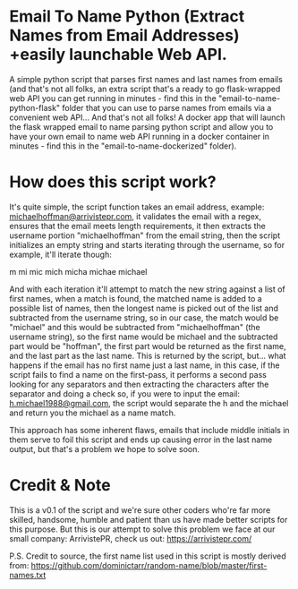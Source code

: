 # Email To Name Python (Extract Names from Email Addresses) +easily launchable Web API.
A simple python script that parses first names and last names from emails (and that's not all folks, an extra script that's a ready to go flask-wrapped web API you can get running in minutes - find this in the "email-to-name-python-flask" folder that you can use to parse names from emails via a convenient web API... And that's not all folks! A docker app that will launch the flask wrapped email to name parsing python script and allow you to have your own email to name web API running in a docker container in minutes - find this in the "email-to-name-dockerized" folder).

# How does this script work?
It's quite simple, the script function takes an email address, example: michaelhoffman@arrivistepr.com, it validates the email with a regex, ensures that the email meets length requirements, it then extracts the username portion "michaelhoffman" from the email string, then the script initializes an empty string and starts iterating through the username, so for example, it'll iterate though:

m
mi
mic
mich
micha
michae
michael

And with each iteration it'll attempt to match the new string against a list of first names, when a match is found, the matched name is added to a possible list of names, then the longest name is picked out of the list and subtracted from the username string, so in our case, the match would be "michael" and this would be subtracted from "michaelhoffman" (the username string), so the first name would be michael and the subtracted part would be "hoffman", the first part would be returned as the first name, and the last part as the last name. This is returned by the script, but... what happens if the email has no first name just a last name, in this case, if the script fails to find a name on the first-pass, it performs a second pass looking for any separators and then extracting the characters after the separator and doing a check so, if you were to input the email: h.michael1988@gmail.com, the script would separate the h and the michael and return you the michael as a name match.

This approach has some inherent flaws, emails that include middle initials in them serve to foil this script and ends up causing error in the last name output, but that's a problem we hope to solve soon.


# Credit & Note
This is a v0.1 of the script and we're sure other coders who're far more skilled, handsome, humble and patient than us have made better scripts for this purpose. But this is our attempt to solve this problem we face at our small company: ArrivistePR, check us out: https://arrivistepr.com/

P.S. Credit to source, the first name list used in this script is mostly derived from: https://github.com/dominictarr/random-name/blob/master/first-names.txt 
